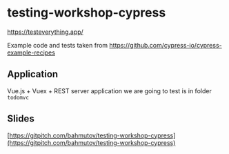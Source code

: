 # testing-workshop-cypress

https://testeverything.app/

Example code and tests taken from https://github.com/cypress-io/cypress-example-recipes

## Application

Vue.js + Vuex + REST server application we are going to test is in folder `todomvc`

## Slides

[https://gitpitch.com/bahmutov/testing-workshop-cypress](https://gitpitch.com/bahmutov/testing-workshop-cypress)
